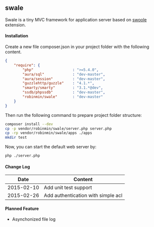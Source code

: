## swale
Swale is a tiny MVC framework for application server based on [swoole](http://www.swoole.com/) extension.


#### Installation ####

Create a new file composer.json in your project folder with the following content.

```JSON
{
    "require": {
        "php"                  : ">=5.4.0",
        "aura/sql"             : "dev-master",
        "aura/session"         : "dev-master",
        "guzzlehttp/guzzle"    : "4.1.*",
        "smarty/smarty"        : "3.1.*@dev",
        "ssdb/phpssdb"         : "dev-master",
        "robinmin/swale"       : "dev-master"
    }
}
```

Then run the following command to prepare project folder structure:

```BASH
composer install --dev
cp -p vendor/robinmin/swale/server.php server.php
cp -rp vendor/robinmin/swale/apps ./apps
mkdir test
```

Now, you can start the default web server by:

```BASH
php ./server.php
```

#### Change Log ####

Date | Content
-------- | --------
2015-02-10 | Add unit test support
2015-02-26 | Add authentication with simple acl

#### Planned Feature ####
  - Asynchonized file log
